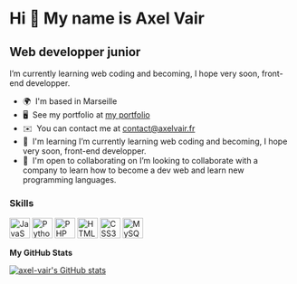 Hi 👋 My name is Axel Vair
==========================

Web developper junior
--------------

I’m currently learning web coding and becoming, I hope very soon, front-end developper.

*   🌍  I'm based in Marseille
*   🖥️  See my portfolio at [my portfolio](https://axelvair.fr)
*   ✉️  You can contact me at [contact@axelvair.fr](mailto:contact@axelvair.fr)
*   🧠  I'm learning I’m currently learning web coding and becoming, I hope very soon, front-end developper.
*   🤝  I'm open to collaborating on I’m looking to collaborate with a company to learn how to become a dev web and learn new programming languages.


### Skills 
<p align="left">
<a href="https://developer.mozilla.org/en-US/docs/Web/JavaScript" target="_blank" rel="noreferrer"><img src="https://raw.githubusercontent.com/danielcranney/readme-generator/main/public/icons/skills/javascript-colored.svg" width="36" height="36" alt="JavaScript" /></a>
<a href="https://www.python.org/" target="_blank" rel="noreferrer"><img src="https://raw.githubusercontent.com/danielcranney/readme-generator/main/public/icons/skills/python-colored.svg" width="36" height="36" alt="Python" /></a>
<a href="https://www.php.net/" target="_blank" rel="noreferrer"><img src="https://raw.githubusercontent.com/danielcranney/readme-generator/main/public/icons/skills/php-colored.svg" width="36" height="36" alt="PHP" /></a>
<a href="https://developer.mozilla.org/en-US/docs/Glossary/HTML5" target="_blank" rel="noreferrer"><img src="https://raw.githubusercontent.com/danielcranney/readme-generator/main/public/icons/skills/html5-colored.svg" width="36" height="36" alt="HTML5" /></a>
<a href="https://www.w3.org/TR/CSS/#css" target="_blank" rel="noreferrer"><img src="https://raw.githubusercontent.com/danielcranney/readme-generator/main/public/icons/skills/css3-colored.svg" width="36" height="36" alt="CSS3" /></a>
<a href="https://www.mysql.com/" target="_blank" rel="noreferrer"><img src="https://raw.githubusercontent.com/danielcranney/readme-generator/main/public/icons/skills/mysql-colored.svg" width="36" height="36" alt="MySQL" /></a>
</p>      

<b>My GitHub Stats</b>

<a href="http://www.github.com/axel-vair"><img src="https://github-readme-stats.vercel.app/api?username=axel-vair&show_icons=true&hide=&count_private=true&title_color=6366f1&text_color=ffffff&icon_color=6366f1&bg_color=1c1917&hide_border=true&show_icons=true" alt="axel-vair's GitHub stats" /></a>
